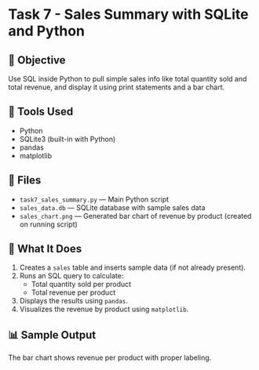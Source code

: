 # Task 7 - Sales Summary with SQLite and Python

## 📌 Objective
Use SQL inside Python to pull simple sales info like total quantity sold and total revenue, and display it using print statements and a bar chart.

## 🧰 Tools Used
- Python
- SQLite3 (built-in with Python)
- pandas
- matplotlib

## 📁 Files
- `task7_sales_summary.py` — Main Python script
- `sales_data.db` — SQLite database with sample sales data
- `sales_chart.png` — Generated bar chart of revenue by product (created on running script)

## 🚀 What It Does
1. Creates a `sales` table and inserts sample data (if not already present).
2. Runs an SQL query to calculate:
   - Total quantity sold per product
   - Total revenue per product
3. Displays the results using `pandas`.
4. Visualizes the revenue by product using `matplotlib`.

## 📊 Sample Output
The bar chart shows revenue per product with proper labeling.
